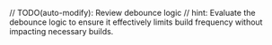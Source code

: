 // TODO(auto-modify): Review debounce logic
// hint: Evaluate the debounce logic to ensure it effectively limits build frequency without impacting necessary builds.
